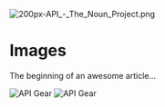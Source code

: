 ![200px-API_-_The_Noun_Project.png](https://stoplight.io/api/v1/projects/cHJqOjI3NjY0/images/6r9WjZwFV94)
# Images

The beginning of an awesome article...


![API Gear](images/API-logo.PNG)
![API Gear](docs/images/API-logo.PNG)
